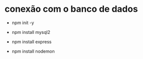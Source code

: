 # conexão com o banco de dados

- npm init -y

- npm install mysql2

- npm install express

- npm install nodemon
